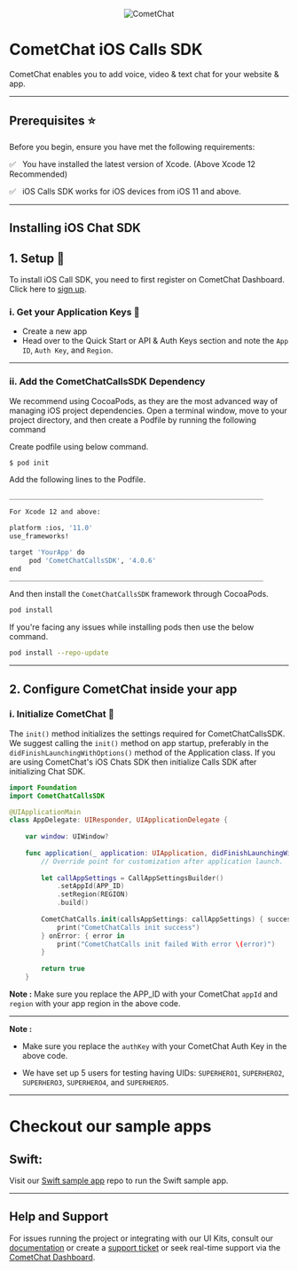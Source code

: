 <p align="center">
  <img alt="CometChat" src="https://assets.cometchat.io/website/images/logos/banner.png">
</p>


# CometChat iOS Calls SDK

CometChat enables you to add voice, video & text chat for your website & app.
___

## Prerequisites :star:

Before you begin, ensure you have met the following requirements:

✅ &nbsp; You have installed the latest version of Xcode. (Above Xcode 12 Recommended)

✅ &nbsp; iOS Calls SDK works for iOS devices from iOS 11 and above.

___

## Installing iOS Chat SDK 

## 1. Setup  :wrench:

To install iOS Call SDK, you need to first register on CometChat Dashboard. Click here to [sign up](https://app.cometchat.com/login).

### i. Get your Application Keys :key:

* Create a new app
* Head over to the Quick Start or API & Auth Keys section and note the `App ID`, `Auth Key`,  and  `Region`.
---

### ii. Add the CometChatCallsSDK Dependency


We recommend using CocoaPods, as they are the most advanced way of managing iOS project dependencies. Open a terminal window, move to your project directory, and then create a Podfile by running the following command


Create podfile using below command.

```bash
$ pod init
```
Add the following lines to the Podfile.

```bash
________________________________________________________________

For Xcode 12 and above:

platform :ios, '11.0'
use_frameworks!

target 'YourApp' do
     pod 'CometChatCallsSDK', '4.0.6'
end
________________________________________________________________


```
And then install the `CometChatCallsSDK` framework through CocoaPods.

```bash
pod install
```

If you're facing any issues while installing pods then use the below command. 


```bash
pod install --repo-update
```

___

## 2. Configure CometChat inside your app

### i. Initialize CometChat :star2:

The `init()` method initializes the settings required for CometChatCallsSDK. We suggest calling the `init()` method on app startup, preferably in the `didFinishLaunchingWithOptions()` method of the Application class. If you are using CometChat's iOS Chats SDK then initialize Calls SDK after initializing Chat SDK. 

```swift
import Foundation
import CometChatCallsSDK

@UIApplicationMain
class AppDelegate: UIResponder, UIApplicationDelegate {
    
    var window: UIWindow?
    
    func application(_ application: UIApplication, didFinishLaunchingWithOptions launchOptions: [UIApplication.LaunchOptionsKey: Any]?) -> Bool {
        // Override point for customization after application launch.
        
        let callAppSettings = CallAppSettingsBuilder()
            .setAppId(APP_ID)
            .setRegion(REGION)
            .build()
        
        CometChatCalls.init(callsAppSettings: callAppSettings) { success in
            print("CometChatCalls init success")
        } onError: { error in
            print("CometChatCalls init failed With error \(error)")
        }
        
        return true
    }
```
**Note :**
Make sure you replace the APP_ID with your CometChat `appId` and `region` with your app region in the above code.

___

**Note :** </br>
* Make sure you replace the `authKey` with your CometChat Auth Key in the above code.

* We have set up 5 users for testing having UIDs: `SUPERHERO1`, `SUPERHERO2`, `SUPERHERO3`, `SUPERHERO4`, and `SUPERHERO5`.

---

# Checkout our sample apps

## Swift: 
Visit our [Swift sample app](https://github.com/cometchat/cometchat-sample-app-ios) repo to run the Swift sample app.

---


## Help and Support
For issues running the project or integrating with our UI Kits, consult our [documentation](https://www.cometchat.com/docs/react-uikit/integration) or create a [support ticket](https://help.cometchat.com/hc/en-us) or seek real-time support via the [CometChat Dashboard](https://app.cometchat.com/).
